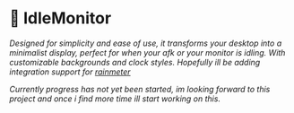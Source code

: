 # 🌙 IdleMonitor

*Designed for simplicity and ease of use, it transforms your desktop into a minimalist display, perfect for when your afk or your monitor is idling. With customizable backgrounds and clock styles. Hopefully ill be adding integration support for [rainmeter](https://www.rainmeter.net)*

*Currently progress has not yet been started, im looking forward to this project and once i find more time ill start working on this.*
